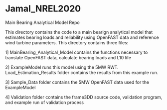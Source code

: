 # Jamal_NREL2020
Main Bearing Analytical Model Repo

This directory contains the code to a main bearign analytical model that estimates bearing loads and reliability using OpenFAST data and reference wind turbine parameters. This directory contains three files:

1] MainBearing_Analytical_Model contains the functions necessary to translate OpenFAST data, calculate bearing loads and L10 life

2] ExampleModel runs this model using the 5MW RWT. Load_Estimation_Results folder contains the results from this example run. 

3] Sample_Data folder contains the 5MW OpenFAST data used for the ExampleModel

4] Validation folder contains the frame3DD source code, validation program, and example run of validation process

